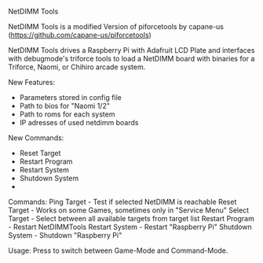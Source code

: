 NetDIMM Tools

NetDIMM Tools is a modified Version of piforcetools by capane-us (https://github.com/capane-us/piforcetools)

NetDIMM Tools drives a Raspberry Pi with Adafruit LCD Plate and interfaces with debugmode's triforce tools to load a NetDIMM board with binaries for a Triforce, Naomi, or Chihiro arcade system.

New Features:
- Parameters stored in config file
- Path to bios for "Naomi 1/2"
- Path to roms for each system
- IP adresses of used netdimm boards

New Commands:
- Reset Target
- Restart Program
- Restart System
- Shutdown System
- 
Commands:
Ping Target - Test if selected NetDIMM is reachable
Reset Target - Works on some Games, sometimes only in "Service Menu"
Select Target - Select between all available targets from target list
Restart Program - Restart NetDIMMTools
Restart System - Restart "Raspberry Pi"
Shutdown System - Shutdown "Raspberry Pi"

Usage:
Press <Cursor left><Cursor right> to switch between Game-Mode and Command-Mode.

